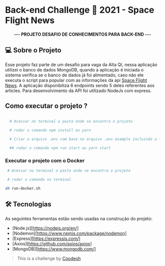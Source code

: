 # Back-end Challenge 🏅 2021 - Space Flight News

<h4 align="center"> 
    --- PROJETO DESAFIO DE CONHECIMENTOS PARA BACK-END ---
</h4>

## 💻 Sobre o Projeto

Esse projeto faz parte de um desafio para vaga da Alta QI, nessa aplicação utilizei o banco de dados MongoDB, quando a aplicação é iniciada o sistema verifica se o banco de dados já foi alimentado, caso não ele executa o script para popular com as informações da api [Space Flight News](https://api.spaceflightnewsapi.net/v3/documentation). A aplicação disponibiliza 6 endpoints sendo 5 deles referentes aos articles. Para desenvolvimento da API foi utilizado NodeJs com express.

## Como executar o projeto ?

```bash

  # Acessar no terminal a pasta onde se encontra o projeto

  # rodar o comando npm install ou yarn

  # Criar o arquivo .env com base no arquivo .env.example incluindo a linha de conexão

  ## rodar o comando npm run start ou yarn start
```

### Executar o projeto com o Docker

```bash
 # Acessar no terminal a pasta onde se encontra o projeto

 # rodar o comando no terminal

sh run-docker.sh

```

## 🛠 Tecnologias

As seguintes ferramentas estão sendo usadas na construção do projeto:

-   [Node.js][https://nodejs.org/en/]
-   [Nodemon][https://www.npmjs.com/package/nodemon]
-   [Express][https://expressjs.com/]
-   [Axios][https://github.com/axios/axios]
-   [MongoDB][https://www.mongodb.com/]

> This is a challenge by [Coodesh](https://coodesh.com/)

